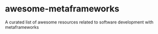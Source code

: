 # awesome-metaframeworks
A curated list of awesome resources related to software development with metaframeworks
